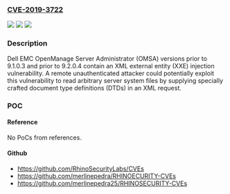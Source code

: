 ### [CVE-2019-3722](https://cve.mitre.org/cgi-bin/cvename.cgi?name=CVE-2019-3722)
![](https://img.shields.io/static/v1?label=Product&message=OpenManage%20Server%20Administrator&color=blue)
![](https://img.shields.io/static/v1?label=Version&message=9.1.0.3%3C%209.1.0.3%20&color=brighgreen)
![](https://img.shields.io/static/v1?label=Vulnerability&message=XML%20External%20Entity%20(XXE)%20Injection%20Vulnerability%20&color=brighgreen)

### Description

Dell EMC OpenManage Server Administrator (OMSA) versions prior to 9.1.0.3 and prior to 9.2.0.4 contain an XML external entity (XXE) injection vulnerability. A remote unauthenticated attacker could potentially exploit this vulnerability to read arbitrary server system files by supplying specially crafted document type definitions (DTDs) in an XML request.

### POC

#### Reference
No PoCs from references.

#### Github
- https://github.com/RhinoSecurityLabs/CVEs
- https://github.com/merlinepedra/RHINOECURITY-CVEs
- https://github.com/merlinepedra25/RHINOSECURITY-CVEs

